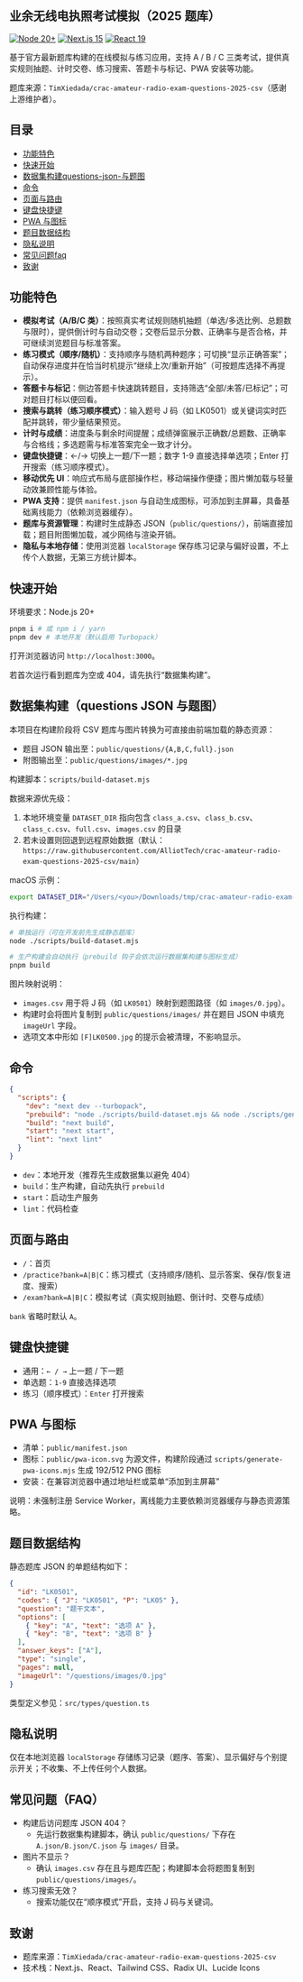 ## 业余无线电执照考试模拟（2025 题库）

[![Node 20+](https://img.shields.io/badge/Node-%E2%89%A520.0-339933?logo=node.js)](https://nodejs.org)
[![Next.js 15](https://img.shields.io/badge/Next.js-15-black?logo=next.js)](https://nextjs.org)
[![React 19](https://img.shields.io/badge/React-19-61DAFB?logo=react)](https://react.dev)

基于官方最新题库构建的在线模拟与练习应用，支持 A / B / C 三类考试，提供真实规则抽题、计时交卷、练习搜索、答题卡与标记、PWA 安装等功能。

题库来源：`TimXiedada/crac-amateur-radio-exam-questions-2025-csv`（感谢上游维护者）。

## 目录

- [功能特色](#功能特色)
- [快速开始](#快速开始)
- [数据集构建questions-json-与题图](#数据集构建questions-json-与题图)
- [命令](#命令)
- [页面与路由](#页面与路由)
- [键盘快捷键](#键盘快捷键)
- [PWA 与图标](#pwa-与图标)
- [题目数据结构](#题目数据结构)
- [隐私说明](#隐私说明)
- [常见问题faq](#常见问题faq)
- [致谢](#致谢)

## 功能特色

- **模拟考试（A/B/C 类）**：按照真实考试规则随机抽题（单选/多选比例、总题数与限时），提供倒计时与自动交卷；交卷后显示分数、正确率与是否合格，并可继续浏览题目与标准答案。
- **练习模式（顺序/随机）**：支持顺序与随机两种题序；可切换“显示正确答案”；自动保存进度并在恰当时机提示“继续上次/重新开始”（可按题库选择不再提示）。
- **答题卡与标记**：侧边答题卡快速跳转题目，支持筛选“全部/未答/已标记”；可对题目打标以便回看。
- **搜索与跳转（练习顺序模式）**：输入题号 J 码（如 LK0501）或关键词实时匹配并跳转，带少量结果预览。
- **计时与成绩**：进度条与剩余时间提醒；成绩弹窗展示正确数/总题数、正确率与合格线；多选题需与标准答案完全一致才计分。
- **键盘快捷键**：←/→ 切换上一题/下一题；数字 1-9 直接选择单选项；Enter 打开搜索（练习顺序模式）。
- **移动优先 UI**：响应式布局与底部操作栏，移动端操作便捷；图片懒加载与轻量动效兼顾性能与体验。
- **PWA 支持**：提供 `manifest.json` 与自动生成图标，可添加到主屏幕，具备基础离线能力（依赖浏览器缓存）。
- **题库与资源管理**：构建时生成静态 JSON（`public/questions/`），前端直接加载；题目附图懒加载，减少网络与渲染开销。
- **隐私与本地存储**：使用浏览器 `localStorage` 保存练习记录与偏好设置，不上传个人数据，无第三方统计脚本。

## 快速开始

环境要求：Node.js 20+

```bash
pnpm i # 或 npm i / yarn
pnpm dev # 本地开发（默认启用 Turbopack）
```

打开浏览器访问 `http://localhost:3000`。

若首次运行看到题库为空或 404，请先执行“数据集构建”。

## 数据集构建（questions JSON 与题图）

本项目在构建阶段将 CSV 题库与图片转换为可直接由前端加载的静态资源：

- 题目 JSON 输出至：`public/questions/{A,B,C,full}.json`
- 附图输出至：`public/questions/images/*.jpg`

构建脚本：`scripts/build-dataset.mjs`

数据来源优先级：

1. 本地环境变量 `DATASET_DIR` 指向包含 `class_a.csv`、`class_b.csv`、`class_c.csv`、`full.csv`、`images.csv` 的目录
2. 若未设置则回退到远程原始数据（默认：`https://raw.githubusercontent.com/AlliotTech/crac-amateur-radio-exam-questions-2025-csv/main`）

macOS 示例：

```bash
export DATASET_DIR="/Users/<you>/Downloads/tmp/crac-amateur-radio-exam-questions-2025-csv"
```

执行构建：

```bash
# 单独运行（可在开发前先生成静态题库）
node ./scripts/build-dataset.mjs

# 生产构建会自动执行（prebuild 钩子会依次运行数据集构建与图标生成）
pnpm build
```

图片映射说明：

- `images.csv` 用于将 J 码（如 `LK0501`）映射到题图路径（如 `images/0.jpg`）。
- 构建时会将图片复制到 `public/questions/images/` 并在题目 JSON 中填充 `imageUrl` 字段。
- 选项文本中形如 `[F]LK0500.jpg` 的提示会被清理，不影响显示。

## 命令

```json
{
  "scripts": {
    "dev": "next dev --turbopack",
    "prebuild": "node ./scripts/build-dataset.mjs && node ./scripts/generate-pwa-icons.mjs",
    "build": "next build",
    "start": "next start",
    "lint": "next lint"
  }
}
```

- `dev`：本地开发（推荐先生成数据集以避免 404）
- `build`：生产构建，自动先执行 `prebuild`
- `start`：启动生产服务
- `lint`：代码检查

## 页面与路由

- `/`：首页
- `/practice?bank=A|B|C`：练习模式（支持顺序/随机、显示答案、保存/恢复进度、搜索）
- `/exam?bank=A|B|C`：模拟考试（真实规则抽题、倒计时、交卷与成绩）

`bank` 省略时默认 `A`。

## 键盘快捷键

- 通用：`← / →` 上一题 / 下一题
- 单选题：`1-9` 直接选择选项
- 练习（顺序模式）：`Enter` 打开搜索

## PWA 与图标

- 清单：`public/manifest.json`
- 图标：`public/pwa-icon.svg` 为源文件，构建阶段通过 `scripts/generate-pwa-icons.mjs` 生成 192/512 PNG 图标
- 安装：在兼容浏览器中通过地址栏或菜单“添加到主屏幕”

说明：未强制注册 Service Worker，离线能力主要依赖浏览器缓存与静态资源策略。

## 题目数据结构

静态题库 JSON 的单题结构如下：

```json
{
  "id": "LK0501",
  "codes": { "J": "LK0501", "P": "LK05" },
  "question": "题干文本",
  "options": [
    { "key": "A", "text": "选项 A" },
    { "key": "B", "text": "选项 B" }
  ],
  "answer_keys": ["A"],
  "type": "single",
  "pages": null,
  "imageUrl": "/questions/images/0.jpg"
}
```

类型定义参见：`src/types/question.ts`

## 隐私说明

仅在本地浏览器 `localStorage` 存储练习记录（题序、答案）、显示偏好与个别提示开关；不收集、不上传任何个人数据。

## 常见问题（FAQ）

- 构建后访问题库 JSON 404？
  - 先运行数据集构建脚本，确认 `public/questions/` 下存在 `A.json/B.json/C.json` 与 `images/` 目录。
- 图片不显示？
  - 确认 `images.csv` 存在且与题库匹配；构建脚本会将题图复制到 `public/questions/images/`。
- 练习搜索无效？
  - 搜索功能仅在“顺序模式”开启，支持 J 码与关键词。

## 致谢

- 题库来源：`TimXiedada/crac-amateur-radio-exam-questions-2025-csv`
- 技术栈：Next.js、React、Tailwind CSS、Radix UI、Lucide Icons
